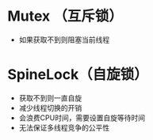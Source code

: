 # Mutex （互斥锁）

+ 如果获取不到则阻塞当前线程



# SpineLock（自旋锁）

+ 获取不到则一直自旋
+ 减少线程切换的开销
+ 会浪费CPU时间，需要设置自旋等待时间
+ 无法保证多线程竞争的公平性





